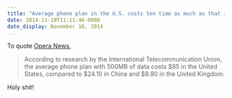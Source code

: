 ```yaml
---
title: "Average phone plan in the U.S. costs ten time as much as that in the U.K."
date: 2014-11-10T11:11:46-0800
date_display: November 10, 2014
...
```


To quote [Opera News](http://blogs.opera.com/news/2014/11/mobile-data-anyway/),

> According to research by the International Telecommunication Union, the average phone plan with 500MB of data costs $85 in the United States, compared to $24.10 in China and $8.80 in the United Kingdom.

Holy shit!

